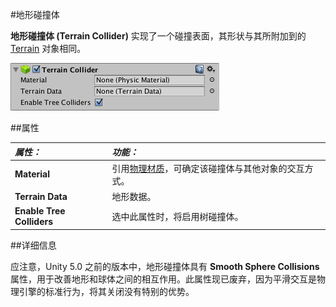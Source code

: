 #地形碰撞体

__地形碰撞体 (Terrain Collider)__ 实现了一个碰撞表面，其形状与其所附加到的 [Terrain](script-Terrain.html) 对象相同。

![](../uploads/Main/Inspector-TerrainCollider.png) 


##属性

|**_属性：_** |**_功能：_** |
|:---|:---|
|__Material__ |引用[物理材质](class-PhysicMaterial.html)，可确定该碰撞体与其他对象的交互方式。 |
|__Terrain Data__ |地形数据。 |
|__Enable Tree Colliders__ |选中此属性时，将启用树碰撞体。 |

##详细信息

应注意，Unity 5.0 之前的版本中，地形碰撞体具有 __Smooth Sphere Collisions__ 属性，用于改善地形和球体之间的相互作用。此属性现已废弃，因为平滑交互是物理引擎的标准行为，将其关闭没有特别的优势。
